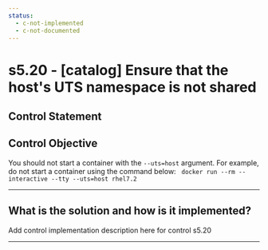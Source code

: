 ```yaml
---
status:
  - c-not-implemented
  - c-not-documented
---
```


# s5.20 - \[catalog\] Ensure that the host's UTS namespace is not shared

## Control Statement

## Control Objective

You should not start a container with the `--uts=host` argument.    For example, do not start a container using the command below:  ```  docker run --rm --interactive --tty --uts=host rhel7.2  ```

______________________________________________________________________

## What is the solution and how is it implemented?

Add control implementation description here for control s5.20

______________________________________________________________________
